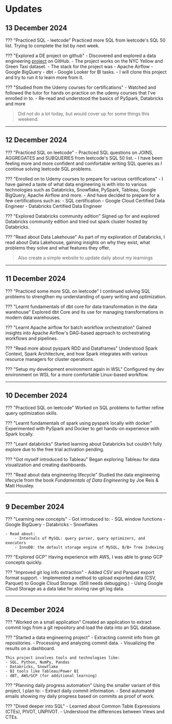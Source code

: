 # Updates

## 13 December 2024

??? "Practiced SQL - leetcode"
    Practiced more SQL from leetcode's SQL 50 list. Trying to complete the list by next week.

??? "Explored a DE project on github"
    - Discovered and explored a data engineering [project](https://github.com/nadyinky/ny_taxi_rides) on GitHub.
    - The project works on the NYC Yellow and Green Taxi dataset.
    - The stack for the project was
        - Apache Airflow
        - Google BigQuery
        - dbt
        - Google Looker for BI tasks.
    - I will clone this project and try to run it to learn more from it.

??? "Studied from the Udemy courses for certifications"
    - Watched and followed the tutor for hands on practice on the udemy courses that I've enrolled in to.
    - Re-read and understood the basics of PySpark, Databricks and more

> Did not do a lot today, but would cover up for some things this weekend.

---

## 12 December 2024

??? "Practiced SQL on leetcode"
    - Practiced SQL questions on JOINS, AGGREGATES and SUBQUERIES from leetcode's SQL 50 list.
    - I have been feeling more and more confident and comfortable writing SQL queries as I continue solving leetcode SQL problems.

??? "Enrolled on to Udemy courses to prepare for various certifications"
    - I have gained a taste of what data engineering is with into to various technologies such as Databricks, Snowflake, PySpark, Tableau, Google BigQuery, Apache Airflow and more.
    - And have decided to prepare for a few certifications such as:
        - SQL certification
        - Google Cloud Certified Data Engineer
        - Databricks Certified Data Engineer

??? "Explored Databricks community edition"
    Signed up for and explored Databricks community edition and tried out spark cluster hosted by Databricks.

??? "Read about Data Lakehouse"
    As part of my exploration of Databricks, I read about Data Lakehouse, gaining insights on why they exist, what problems they solve and what features they offer.

> Also create a simple website to update daily about my learnings

---

## 11 December 2024

??? "Practiced some more SQL on leetcode"
    I continued solving SQL problems to strengthen my understanding of query writing and optimization.

??? "Learnt fundamentals of dbt core for data transformation in the data warehouse"
    Explored dbt Core and its use for managing transformations in modern data warehouses.

??? "Learnt Apache airflow for batch workflow orchestration"
    Gained insights into Apache Airflow's DAG-based approach to orchestrating workflows and pipelines.

??? "Read more about pyspark RDD and Dataframes"
    Understood Spark Context, Spark Architecture, and how Spark integrates with various resource managers for cluster operations.

??? "Setup my development environment again in WSL"
    Configured my dev environment on WSL for a more comfortable Linux-based workflow.

---

## 10 December 2024

??? "Practiced SQL on leetcode"
    Worked on SQL problems to further refine query optimization skills.

??? "Learnt fundamentals of spark using pyspark locally with docker"
    Experimented with PySpark and Docker to get hands-on experience with Spark locally.

??? "Leant databricks"
    Started learning about Databricks but couldn’t fully explore due to the free trial activation pending.

??? "Got myself introduced to Tableau"
    Began exploring Tableau for data visualization and creating dashboards.

??? "Read about data engineering lifecycle"
    Studied the data engineering lifecycle from the book *Fundamentals of Data Engineering* by Joe Reis & Matt Housley.

---

## 9 December 2024

??? "Learning new concepts"
    - Got introduced to:
        - SQL window functions
        - Google BigQuery
        - Databricks
        - Snowflakes

    - Read about:
        - Internals of MySQL: query parser, query optimizers, and executors
        - InnoDB: the default storage engine of MySQL, B/B+ Tree Indexing

??? "Explored GCP"
    Having experience with AWS, I was able to grasp GCP concepts quickly.

??? "Improved git log info extraction"
    - Added CSV and Parquet export format support.
    - Implemented a method to upload exported data (CSV, Parquet) to Google Cloud Storage. (Still needs debugging.)
    - Using Google Cloud Storage as a data lake for storing raw git log data.

---

## 8 December 2024

??? "Worked on a small application"
    Created an application to extract commit logs from a git repository and load the data into an SQL database.

??? "Started a data engineering project"
    - Extracting commit info from git repositories.
    - Processing and analyzing commit data.
    - Visualizing the results on a dashboard.

    This project involves tools and technologies like:
    - SQL, Python, NumPy, Pandas
    - Databricks, Snowflake
    - BI tools like Tableau/Power BI
    - dBT, AWS/GCP (for additional learning)

??? "Planning daily progress automation"
    Using the smaller variant of this project, I plan to:
    - Extract daily commit information.
    - Send automated emails showing my daily progress based on commits as proof of work.

??? "Dived deeper into SQL"
    - Learned about Common Table Expressions (CTEs), PIVOT, UNPIVOT.
    - Understood the differences between Views and CTEs.
